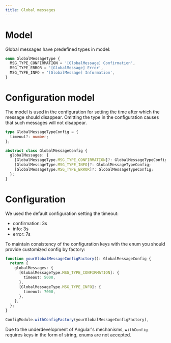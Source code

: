 ```yaml
---
title: Global messages
---
```


# Model
Global messages have predefined types in model:
```typescript
enum GlobalMessageType {
  MSG_TYPE_CONFIRMATION = '[GlobalMessage] Confirmation',
  MSG_TYPE_ERROR = '[GlobalMessage] Error',
  MSG_TYPE_INFO = '[GlobalMessage] Information',
}
```

# Configuration model
The model is used in the configuration for setting the time after which the message should disappear.
Omitting the type in the configuration causes that such messages will not disappear.

```typescript
type GlobalMessageTypeConfig = {
  timeout?: number;
};

abstract class GlobalMessageConfig {
  globalMessages: {
    [GlobalMessageType.MSG_TYPE_CONFIRMATION]?: GlobalMessageTypeConfig;
    [GlobalMessageType.MSG_TYPE_INFO]?: GlobalMessageTypeConfig;
    [GlobalMessageType.MSG_TYPE_ERROR]?: GlobalMessageTypeConfig;
  };
}
```

# Configuration
We used the default configuration setting the timeout:
* confirmation: 3s
* info: 3s
* error: 7s


To maintain consistency of the configuration keys with the enum you should provide customized config by factory:
```typescript
function yourGlobalMessageConfigFactory(): GlobalMessageConfig {
  return {
    globalMessages: {
      [GlobalMessageType.MSG_TYPE_CONFIRMATION]: {
        timeout: 5000,
      },
      [GlobalMessageType.MSG_TYPE_INFO]: {
        timeout: 7000,
      },
    },
  };
}
```

```typescript
ConfigModule.withConfigFactory(yourGlobalMessageConfigFactory),
```
Due to the underdevelopment of Angular's mechanisms, ``withConfig`` requires keys in the form of string, enums are not accepted.
